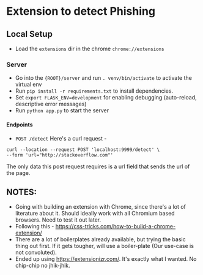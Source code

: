 # Extension to detect Phishing

## Local Setup
- Load the `extensions` dir in the chrome `chrome://extensions`

### Server
- Go into the `{ROOT}/server` and run `. venv/bin/activate` to activate the virtual env 
- Run `pip install -r requirements.txt` to install dependencies.
- Set `export FLASK_ENV=development` for enabling debugging (auto-reload, descriptive error messages)
- Run `python app.py` to start the server


#### Endpoints 
- `POST /detect`
Here's a curl request -
```
curl --location --request POST 'localhost:9999/detect' \
--form 'url="http://stackoverflow.com"'
```
The only data this post request requires is a url field that sends the url of the page.


## NOTES:
- Going with building an extension with Chrome, since there's a lot of literature about it. Should ideally work with all Chromium based browsers. Need to test it out later.
- Following this - https://css-tricks.com/how-to-build-a-chrome-extension/
- There are a lot of boilerplates already available, but trying the basic thing out first. If it gets tougher, will use a boiler-plate (Our use-case is not convoluted).
- Ended up using https://extensionizr.com/. It's exactly what I wanted. No chip-chip no jhik-jhik.


